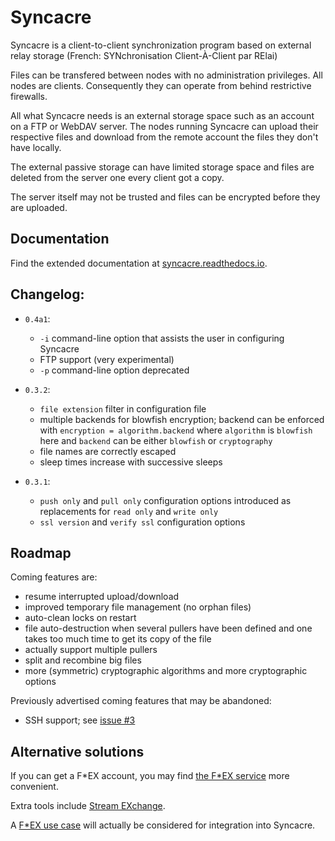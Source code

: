 # Syncacre

Syncacre is a client-to-client synchronization program based on external relay storage (French: SYNchronisation Client-À-Client par RElai)

Files can be transfered between nodes with no administration privileges. All nodes are clients. Consequently they can operate from behind restrictive firewalls.

All what Syncacre needs is an external storage space such as an account on a FTP or WebDAV server. The nodes running Syncacre can upload their respective files and download from the remote account the files they don't have locally.

The external passive storage can have limited storage space and files are deleted from the server one every client got a copy.

The server itself may not be trusted and files can be encrypted before they are uploaded.


## Documentation

Find the extended documentation at [syncacre.readthedocs.io](http://syncacre.readthedocs.io/en/latest/).


## Changelog:

* `0.4a1`:

  * ``-i`` command-line option that assists the user in configuring Syncacre
  * FTP support (very experimental)
  * ``-p`` command-line option deprecated

* `0.3.2`:

  * ``file extension`` filter in configuration file
  * multiple backends for blowfish encryption; backend can be enforced with ``encryption = algorithm.backend`` where ``algorithm`` is ``blowfish`` here and ``backend`` can be either ``blowfish`` or ``cryptography``
  * file names are correctly escaped
  * sleep times increase with successive sleeps

* `0.3.1`:

  * ``push only`` and ``pull only`` configuration options introduced as replacements for 
    ``read only`` and ``write only``
  * ``ssl version`` and ``verify ssl`` configuration options


## Roadmap

Coming features are:

* resume interrupted upload/download
* improved temporary file management (no orphan files)
* auto-clean locks on restart
* file auto-destruction when several pullers have been defined and one takes too much time to get its copy of the file
* actually support multiple pullers
* split and recombine big files
* more (symmetric) cryptographic algorithms and more cryptographic options

Previously advertised coming features that may be abandoned:

* SSH support; see [issue #3](https://github.com/francoislaurent/syncacre/issues/3)


## Alternative solutions

If you can get a F\*EX account, you may find [the F\*EX service](http://fex.rus.uni-stuttgart.de/) more convenient.

Extra tools include [Stream EXchange](http://fex.belwue.de/SEX.html).

A [F\*EX use case](http://fex.rus.uni-stuttgart.de/usecases/fexpush.html) will actually be considered for integration into Syncacre.

